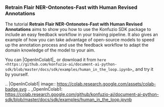 ### Retrain Flair NER-Ontonotes-Fast with Human Revised Annotations

The tutorial **Retrain Flair NER-Ontonotes-Fast with Human Revised Annotations** aims to show you how to use the
Konfuzio SDK package to include an easy feedback workflow in your training pipeline. It also gives an example of how you
can take advantage of open-source models to speed up the annotation process and use the feedback workflow to adapt the
domain knowledge of the model to your aim.

You can |OpenInColab1|_ or download it from
`here <https://github.com/konfuzio-ai/document-ai-python-sdk/blob/master/docs/sdk/examples/human_in_the_loop.ipynb>`_
and try it by yourself.

.. |OpenInColab1| image:: https://colab.research.google.com/assets/colab-badge.svg
.. _OpenInColab1: https://colab.research.google.com/github/konfuzio-ai/document-ai-python-sdk/blob/master/docs/sdk/examples/human_in_the_loop.ipynb
